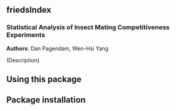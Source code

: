## friedsIndex

### Statistical Analysis of Insect Mating Competitiveness Experiments
**Authors**: Dan Pagendam, Wen-Hsi Yang

(Description)

## Using this package

## Package installation

